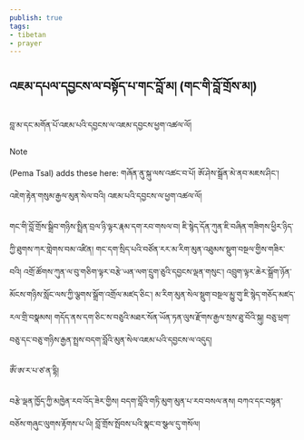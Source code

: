 ```yaml
---
publish: true
tags:
- tibetan
- prayer
---
```

## འཇམ་དཔལ་དབྱངས་ལ་བསྟོད་པ་གང་བློ་མ། (གང་གི་བློ་གྲོས་མ།)
བླ་མ་དང་མགོན་པོ་འཇམ་པའི་དབྱངས་ལ་འཇམ་དབྱངས་ཕྱག་འཚལ་ལོ།
> [!note]
> (Pema Tsal) adds these here:
> གཞོན་ནུ་སྐུ་ལས་འཚང་བ་པོ།
> ཨོ་ཤེས་སྒྲོན་མེ་ནབ་མཇས་ཤིང་།
> འཇེག་རྟེན་གསུམ་རྒྱལ་མུན་སེལ་བའི།
> འཇམ་པའི་དབྱངས་ལ་ཕྱག་འཚལ་ལོ།

གང་གི་བློ་གྲོས་སྒྲིབ་གཉིས་སྤྲིན་བྲལ་ཉི་ལྟར་རྣམ་དག་རབ་གསལ་བ།
ཇི་སྙེད་དོན་ཀུན་ཇི་བཞིན་གཟིགས་ཕྱིར་ཉིད་ཀྱི་ཐུགས་ཀར་གླེགས་བམ་འཛིན།
གང་དག་སྲིད་པའི་བཙོན་རར་མ་རིག་མུན་འཐུམས་སྡུག་བསྔལ་གྱིས་གཟིར་བའི།
འགྲོ་ཚོགས་ཀུན་ལ་བུ་གཅིག་ལྟར་བརྩེ་ཡན་ལག་དྲུག་ཅུའི་དབྱངས་ལྡན་གསུང་།
འབྲུག་ལྟར་ཆེར་སྒྲོག་ཉོན་མོངས་གཉིས་སློང་ལས་ཀྱི་ལྕགས་སྒྲོག་འགྲོལ་མཛད་ཅིང་།
མ་རིག་མུན་སེལ་སྡུག་བསྔལ་མྱུ་གུ་ཇི་སྙེད་གཅོད་མཛད་རལ་གྲི་བསྣམས།
གདོད་ནས་དག་ཅིང་ས་བཅུའི་མཐར་སོན་ཡོན་ཏན་ལུས་རྫོགས་རྒྱལ་སྲས་ཐུ་བོའི་སྐུ།
བཅུ་ཕྲག་བཅུ་དང་བཅུ་གཉིས་རྒྱན་སྤྲས་བདག་བློའི་མུན་སེལ་འཇམ་པའི་དབྱངས་ལ་འདུད།

ཨོཾ་ཨ་ར་པ་ཙ་ན་དྷི།

བརྩེ་ལྡན་ཁྱོད་ཀྱི་མཁྱེན་རབ་འོད་ཟེར་གྱིས།
བདག་བློའི་གཏི་མུག་མུན་པ་རབ་བསལ་ནས།
བཀའ་དང་བསྟན་བཅོས་གཞུང་ལུགས་རྟོགས་པ་ཡི།
བློ་གྲོས་སྤོབས་པའི་སྣང་བ་སྩལ་དུ་གསོལ།